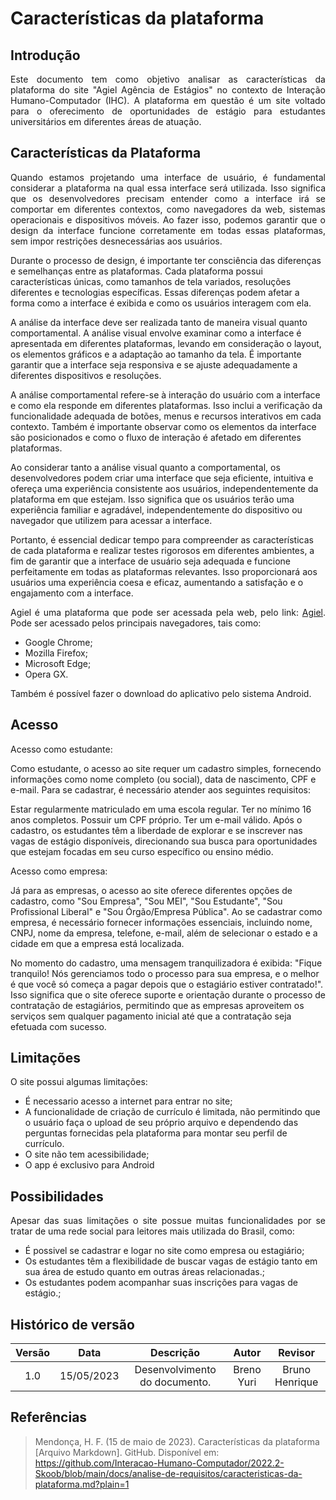 # Características da plataforma

## Introdução

<p align="justify">Este documento tem como objetivo analisar as características da plataforma do site "Agiel Agência de Estágios" no contexto de Interação Humano-Computador (IHC). A plataforma em questão é um site voltado para o oferecimento de oportunidades de estágio para estudantes universitários em diferentes áreas de atuação.</p>

## Características da Plataforma

<p align="justify">Quando estamos projetando uma interface de usuário, é fundamental considerar a plataforma na qual essa interface será utilizada. Isso significa que os desenvolvedores precisam entender como a interface irá se comportar em diferentes contextos, como navegadores da web, sistemas operacionais e dispositivos móveis. Ao fazer isso, podemos garantir que o design da interface funcione corretamente em todas essas plataformas, sem impor restrições desnecessárias aos usuários.

Durante o processo de design, é importante ter consciência das diferenças e semelhanças entre as plataformas. Cada plataforma possui características únicas, como tamanhos de tela variados, resoluções diferentes e tecnologias específicas. Essas diferenças podem afetar a forma como a interface é exibida e como os usuários interagem com ela.

A análise da interface deve ser realizada tanto de maneira visual quanto comportamental. A análise visual envolve examinar como a interface é apresentada em diferentes plataformas, levando em consideração o layout, os elementos gráficos e a adaptação ao tamanho da tela. É importante garantir que a interface seja responsiva e se ajuste adequadamente a diferentes dispositivos e resoluções.

A análise comportamental refere-se à interação do usuário com a interface e como ela responde em diferentes plataformas. Isso inclui a verificação da funcionalidade adequada de botões, menus e recursos interativos em cada contexto. Também é importante observar como os elementos da interface são posicionados e como o fluxo de interação é afetado em diferentes plataformas.

Ao considerar tanto a análise visual quanto a comportamental, os desenvolvedores podem criar uma interface que seja eficiente, intuitiva e ofereça uma experiência consistente aos usuários, independentemente da plataforma em que estejam. Isso significa que os usuários terão uma experiência familiar e agradável, independentemente do dispositivo ou navegador que utilizem para acessar a interface.

Portanto, é essencial dedicar tempo para compreender as características de cada plataforma e realizar testes rigorosos em diferentes ambientes, a fim de garantir que a interface de usuário seja adequada e funcione perfeitamente em todas as plataformas relevantes. Isso proporcionará aos usuários uma experiência coesa e eficaz, aumentando a satisfação e o engajamento com a interface.</p>

<p align="justify">Agiel é uma plataforma que pode ser acessada pela web, pelo link: <a href="https://www.agiel.com.br/site/">Agiel</a>. Pode ser acessado pelos principais navegadores, tais como:</p>
<ul>
<li>Google Chrome;</li>
<li>Mozilla Firefox;</li>
<li>Microsoft Edge;</li>
<li>Opera GX.</li>
</ul>
<p align="justify">Também é possível fazer o download do aplicativo pelo sistema Android.</p>

## Acesso
<p align="justify">Acesso como estudante:

Como estudante, o acesso ao site requer um cadastro simples, fornecendo informações como nome completo (ou social), data de nascimento, CPF e e-mail. Para se cadastrar, é necessário atender aos seguintes requisitos:

Estar regularmente matriculado em uma escola regular.
Ter no mínimo 16 anos completos.
Possuir um CPF próprio.
Ter um e-mail válido.
Após o cadastro, os estudantes têm a liberdade de explorar e se inscrever nas vagas de estágio disponíveis, direcionando sua busca para oportunidades que estejam focadas em seu curso específico ou ensino médio.

Acesso como empresa:

Já para as empresas, o acesso ao site oferece diferentes opções de cadastro, como "Sou Empresa", "Sou MEI", "Sou Estudante", "Sou Profissional Liberal" e "Sou Órgão/Empresa Pública". Ao se cadastrar como empresa, é necessário fornecer informações essenciais, incluindo nome, CNPJ, nome da empresa, telefone, e-mail, além de selecionar o estado e a cidade em que a empresa está localizada.

No momento do cadastro, uma mensagem tranquilizadora é exibida: "Fique tranquilo! Nós gerenciamos todo o processo para sua empresa, e o melhor é que você só começa a pagar depois que o estagiário estiver contratado!". Isso significa que o site oferece suporte e orientação durante o processo de contratação de estagiários, permitindo que as empresas aproveitem os serviços sem qualquer pagamento inicial até que a contratação seja efetuada com sucesso.
</p>

## Limitações

<p align="justify">O site possui algumas limitações:
<ul>
<li>É necessario acesso a internet para entrar no site;</li>
<li>A funcionalidade de criação de currículo é limitada, não permitindo que o usuário faça o upload de seu próprio arquivo e dependendo das perguntas fornecidas pela plataforma para montar seu perfil de currículo.</li>
<li>O site não tem acessibilidade;</li>
<li>O app é exclusivo para Android</li>

</ul>
</p>

## Possibilidades

<p align="justify">Apesar das suas limitações o site possue muitas funcionalidades por se tratar de uma rede social para leitores mais utilizada do Brasil, como: 
<ul>
<li>É possivel se cadastrar e logar no site como empresa ou estagiário;</li>
<li>Os estudantes têm a flexibilidade de buscar vagas de estágio tanto em sua área de estudo quanto em outras áreas relacionadas.;</li>
<li>Os estudantes podem acompanhar suas inscrições para vagas de estágio.;</li>
</ul>
</p>

## Histórico de versão

| Versão |    Data    |              Descrição             | Autor      |  Revisor       |
| :----: | :--------: | :--------------------------------: | :--------: | :------------: |
|  1.0   | 15/05/2023 | Desenvolvimento do documento.      | Breno Yuri | Bruno Henrique |

## Referências

> Mendonça, H. F. (15 de maio de 2023). Características da plataforma [Arquivo Markdown]. GitHub. Disponível em: https://github.com/Interacao-Humano-Computador/2022.2-Skoob/blob/main/docs/analise-de-requisitos/caracteristicas-da-plataforma.md?plain=1